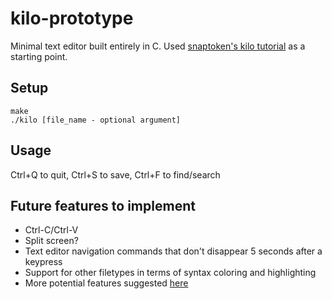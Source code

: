 # kilo-prototype
 Minimal text editor built entirely in C. Used [snaptoken's kilo tutorial](https://viewsourcecode.org/snaptoken/kilo/index.html) as a starting point.

 ## Setup
 ```
make
./kilo [file_name - optional argument]
```

## Usage 
Ctrl+Q to quit, Ctrl+S to save, Ctrl+F to find/search

## Future features to implement
- Ctrl-C/Ctrl-V
- Split screen?
- Text editor navigation commands that don't disappear 5 seconds after a keypress
- Support for other filetypes in terms of syntax coloring and highlighting
- More potential features suggested [here](https://viewsourcecode.org/snaptoken/kilo/08.appendices.html#ideas-for-features-to-add-on-your-own)
